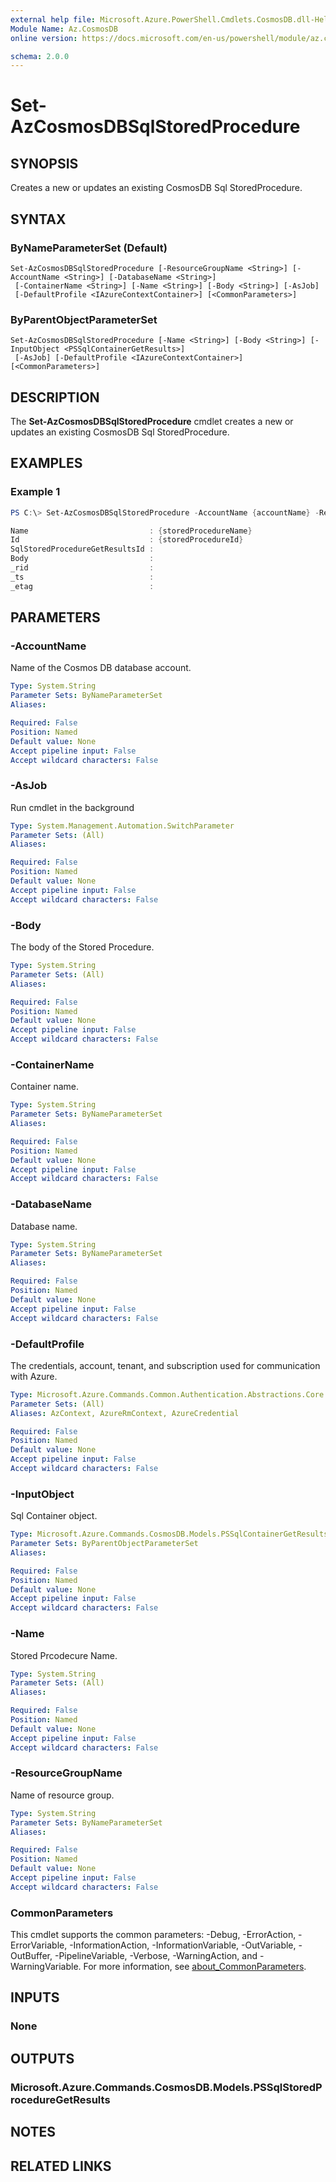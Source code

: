 ```yaml
---
external help file: Microsoft.Azure.PowerShell.Cmdlets.CosmosDB.dll-Help.xml
Module Name: Az.CosmosDB
online version: https://docs.microsoft.com/en-us/powershell/module/az.cosmosdb/set-azcosmosdbsqlstoredprocedure

schema: 2.0.0
---
```


# Set-AzCosmosDBSqlStoredProcedure

## SYNOPSIS
Creates a new or updates an existing CosmosDB Sql StoredProcedure.

## SYNTAX

### ByNameParameterSet (Default)
```
Set-AzCosmosDBSqlStoredProcedure [-ResourceGroupName <String>] [-AccountName <String>] [-DatabaseName <String>]
 [-ContainerName <String>] [-Name <String>] [-Body <String>] [-AsJob]
 [-DefaultProfile <IAzureContextContainer>] [<CommonParameters>]
```

### ByParentObjectParameterSet
```
Set-AzCosmosDBSqlStoredProcedure [-Name <String>] [-Body <String>] [-InputObject <PSSqlContainerGetResults>]
 [-AsJob] [-DefaultProfile <IAzureContextContainer>] [<CommonParameters>]
```

## DESCRIPTION
The **Set-AzCosmosDBSqlStoredProcedure** cmdlet creates a new or updates an existing CosmosDB Sql StoredProcedure.

## EXAMPLES

### Example 1
```powershell
PS C:\> Set-AzCosmosDBSqlStoredProcedure -AccountName {accountName} -ResourceGroupName {resourceGroupName} -DatabaseName {databaseName} -Name {storedProcedureName} -ContainerName {containerName} -Body {sampleBody}

Name                           : {storedProcedureName}
Id                             : {storedProcedureId}
SqlStoredProcedureGetResultsId :
Body                           :
_rid                           :
_ts                            :
_etag                          :

```

## PARAMETERS

### -AccountName
Name of the Cosmos DB database account.

```yaml
Type: System.String
Parameter Sets: ByNameParameterSet
Aliases:

Required: False
Position: Named
Default value: None
Accept pipeline input: False
Accept wildcard characters: False
```

### -AsJob
Run cmdlet in the background

```yaml
Type: System.Management.Automation.SwitchParameter
Parameter Sets: (All)
Aliases:

Required: False
Position: Named
Default value: None
Accept pipeline input: False
Accept wildcard characters: False
```

### -Body
The body of the Stored Procedure.

```yaml
Type: System.String
Parameter Sets: (All)
Aliases:

Required: False
Position: Named
Default value: None
Accept pipeline input: False
Accept wildcard characters: False
```

### -ContainerName
Container name.

```yaml
Type: System.String
Parameter Sets: ByNameParameterSet
Aliases:

Required: False
Position: Named
Default value: None
Accept pipeline input: False
Accept wildcard characters: False
```

### -DatabaseName
Database name.

```yaml
Type: System.String
Parameter Sets: ByNameParameterSet
Aliases:

Required: False
Position: Named
Default value: None
Accept pipeline input: False
Accept wildcard characters: False
```

### -DefaultProfile
The credentials, account, tenant, and subscription used for communication with Azure.

```yaml
Type: Microsoft.Azure.Commands.Common.Authentication.Abstractions.Core.IAzureContextContainer
Parameter Sets: (All)
Aliases: AzContext, AzureRmContext, AzureCredential

Required: False
Position: Named
Default value: None
Accept pipeline input: False
Accept wildcard characters: False
```

### -InputObject
Sql Container object.

```yaml
Type: Microsoft.Azure.Commands.CosmosDB.Models.PSSqlContainerGetResults
Parameter Sets: ByParentObjectParameterSet
Aliases:

Required: False
Position: Named
Default value: None
Accept pipeline input: False
Accept wildcard characters: False
```

### -Name
Stored Prcodecure Name.

```yaml
Type: System.String
Parameter Sets: (All)
Aliases:

Required: False
Position: Named
Default value: None
Accept pipeline input: False
Accept wildcard characters: False
```

### -ResourceGroupName
Name of resource group.

```yaml
Type: System.String
Parameter Sets: ByNameParameterSet
Aliases:

Required: False
Position: Named
Default value: None
Accept pipeline input: False
Accept wildcard characters: False
```

### CommonParameters
This cmdlet supports the common parameters: -Debug, -ErrorAction, -ErrorVariable, -InformationAction, -InformationVariable, -OutVariable, -OutBuffer, -PipelineVariable, -Verbose, -WarningAction, and -WarningVariable. For more information, see [about_CommonParameters](http://go.microsoft.com/fwlink/?LinkID=113216).

## INPUTS

### None

## OUTPUTS

### Microsoft.Azure.Commands.CosmosDB.Models.PSSqlStoredProcedureGetResults

## NOTES

## RELATED LINKS

